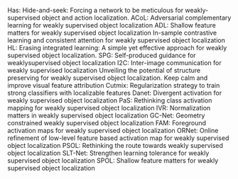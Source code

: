 Has:  Hide-and-seek: Forcing a network to be meticulous for weakly-supervised object and action localization.
ACoL: Adversarial complementary learning for weakly supervised object localization
ADL: Shallow feature matters for weakly supervised object localization
In-sample contrastive learning and consistent attention for weakly supervised object localization
HL: Erasing integrated learning: A simple yet effective approach for weakly supervised object localization.
SPG: Self-produced guidance for weaklysupervised object localization
I2C: Inter-image communication for weakly supervised localization
Unveiling the potential of structure preserving for weakly supervised object localization.
Keep calm and improve visual feature attribution
Cutmix: Regularization strategy to train strong classifiers with localizable features
Danet: Divergent activation for weakly supervised object localization
PaS: Rethinking class activation mapping for weakly supervised object localization
IVR: Normalization matters in weakly supervised object localization
GC-Net: Geometry constrained weakly supervised object localization
FAM: Foreground activation maps for weakly supervised object localization
ORNet: Online refinement of low-level feature based activation map for weakly supervised object localization
PSOL: Rethinking the route towards weakly supervised object localization
SLT-Net: Strengthen learning tolerance for weakly supervised object localization
SPOL: Shallow feature matters for weakly supervised object localization
